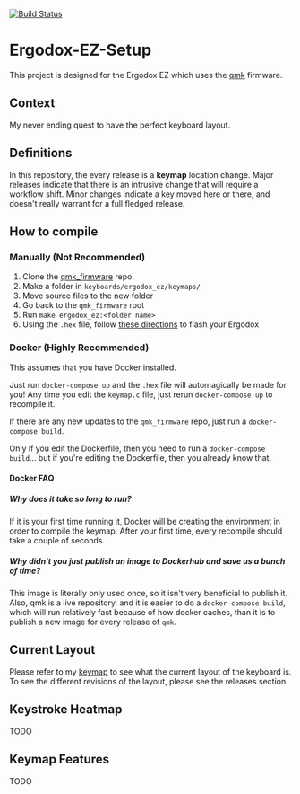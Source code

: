 [![Build Status](https://travis-ci.com/agupta231/Ergodox-EZ-Setup.svg?branch=master)](https://travis-ci.com/agupta231/Ergodox-EZ-Setup)
# Ergodox-EZ-Setup

This project is designed for the Ergodox EZ which uses the [qmk](https://github.com/qmk/qmk_firmware)
firmware. 

## Context
My never ending quest to have the perfect keyboard layout.

## Definitions
In this repository, the every release is a **keymap** location change. Major releases indicate that
there is an intrusive change that will require a workflow shift. Minor changes indicate a key moved
here or there, and doesn't really warrant for a full fledged release.

## How to compile
### Manually (Not Recommended)
1. Clone the [qmk_firmware](https://github.com/qmk/qmk_firmware) repo.
2. Make a folder in `keyboards/ergodox_ez/keymaps/`
3. Move source files to the new folder
4. Go back to the `qmk_firmware` root
5. Run `make ergodox_ez:<folder name>`
6. Using the `.hex` file, follow [these directions](https://www.youtube.com/watch?v=9PyiGUO9_KQ) to
flash your Ergodox

### Docker (Highly Recommended)
This assumes that you have Docker installed.

Just run `docker-compose up` and the `.hex` file will automagically be made for you! Any time you 
edit the `keymap.c` file, just rerun `docker-compose up` to recompile it.

If there are any new updates to the	`qmk_firmware` repo, just run a `docker-compose build`.

Only if you edit the Dockerfile, then you need to run a `docker-compose build`... but if you're
editing the Dockerfile, then you already know that.

#### Docker FAQ
##### Why does it take so long to run?
If it is your first time running it, Docker will be creating the environment in order to compile the
keymap. After your first time, every recompile should take a couple of seconds.

##### Why didn't you just publish an image to Dockerhub and save us a bunch of time?
This image is literally only used once, so it isn't very beneficial to publish it. Also, qmk is a
live repository, and it is easier to do a `docker-compose build`, which will run relatively fast
because of how docker caches, than it is to publish a new image for every release of `qmk`.

## Current Layout
Please refer to my [keymap](https://github.com/agupta231/Ergodox-EZ-Setup/blob/master/keymap.pdf) to
see what the current layout of the keyboard is. To see the different revisions of the layout, please
see the releases section.

## Keystroke Heatmap
TODO

## Keymap Features
TODO
